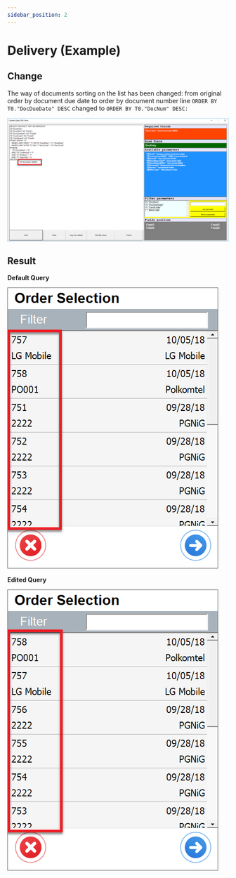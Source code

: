 ```yaml
---
sidebar_position: 2
---
```


# Delivery (Example)

## Change

The way of documents sorting on the list has been changed: from original order by document due date to order by document number line ```ORDER BY T0."DocDueDate" DESC``` changed to ```ORDER BY T0."DocNum" DESC:```

![Batch Serial Info](./media/batches-serials-02.png)

## Result

**Default Query**

![Batch Serial Info Default Query](./media/default-query.png)

**Edited Query**

![Batch Serial Info Edited Query](./media/edited-query.png)
